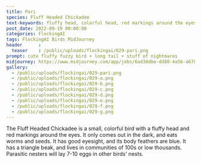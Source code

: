 ```yaml
---
title: Pari
species: Fluff Headed Chickadee
text-keywords: fluffy head, colorful head, red markings around the eyes, only comes out in the dark, eats worms and seeds, good eyesight, blue body feathers, triangle beak, lives in communities of 100s or low thousands 
post_date: 2022-09-19 00:00:00
categories: FlockingAI
tags: FlockingAI Birds MidJourney 
header      :
  teaser    : /public/uploads/flockingai/029-pari.png
prompt: cute fluffy fuzzy bird + long tail + stuff of nightmares
midjourney: https://www.midjourney.com/app/jobs/6ad30dbe-dd88-4a5b-a678-77ada5db953c
gallery: 
  - /public/uploads/flockingai/029-pari.png
  - /public/uploads/flockingai/029-a.png
  - /public/uploads/flockingai/029-b.png
  - /public/uploads/flockingai/029-c.png
  - /public/uploads/flockingai/029-d.png
  - /public/uploads/flockingai/029-e.png
  - /public/uploads/flockingai/029-f.png
  - /public/uploads/flockingai/029-g.png
---
```


The Fluff Headed Chickadee is a small, colorful bird with a fluffy head and red markings around the eyes. It only comes out in the dark, and eats worms and seeds. It has good eyesight, and its body feathers are blue. It has a triangle beak, and lives in communities of 100s or low thousands. Parasitic nesters will lay 7-10 eggs in other birds' nests.
